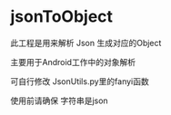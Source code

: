 # jsonToObject


此工程是用来解析 Json 生成对应的Object 

主要用于Android工作中的对象解析


可自行修改 JsonUtils.py里的fanyi函数

使用前请确保 字符串是json
